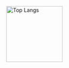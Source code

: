 
<div style="display:flex"> 
  <img 
    alt="Top Langs" 
    height="150px" 
    src="https://github-readme-stats.vercel.app/api?username=yamoyamoto&theme=dark&show_icons=true"
  />

</div>

